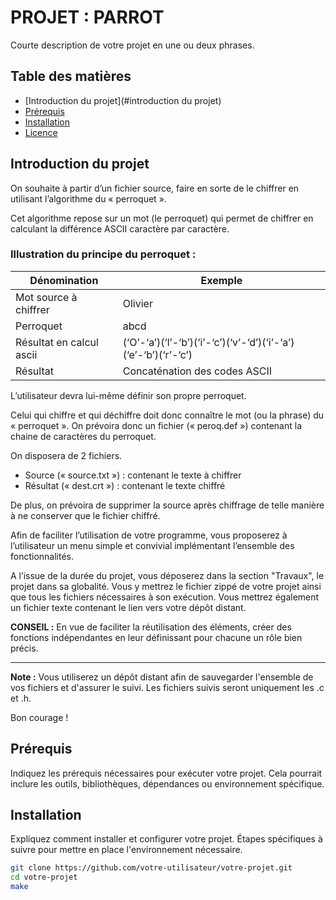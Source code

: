 # PROJET : PARROT

Courte description de votre projet en une ou deux phrases.

## Table des matières

- [Introduction du projet](#introduction du projet)
- [Prérequis](#prérequis)
- [Installation](#installation)
- [Licence](#licence)

## Introduction du projet

On souhaite à partir d’un fichier source, faire en sorte de le chiffrer en utilisant l’algorithme du « perroquet ».

Cet algorithme repose sur un mot (le perroquet) qui permet de chiffrer en calculant la différence
ASCII caractère par caractère.

### Illustration du principe du perroquet :

| Dénomination | Exemple |
|-----------|-----------|
| Mot source à chiffrer  | Olivier   |
| Perroquet   | abcd   |
| Résultat en calcul ascii   | (‘O’-‘a’)(‘l’-‘b’)(‘i’-‘c’)(‘v’-‘d’)(‘i’-‘a’)(‘e’-‘b’)(‘r’-‘c’)  |
| Résultat   | Concaténation des codes ASCII   |

L’utilisateur devra lui-même définir son propre perroquet.

Celui qui chiffre et qui déchiffre doit donc connaître le mot (ou la phrase) du
« perroquet ». On prévoira donc un fichier (« peroq.def ») contenant la chaine de
caractères du perroquet.

On disposera de 2 fichiers.
 - Source (« source.txt ») : contenant le texte à chiffrer
 - Résultat (« dest.crt ») : contenant le texte chiffré


De plus, on prévoira de supprimer la source après chiffrage de telle manière à ne conserver que
le fichier chiffré.

Afin de faciliter l’utilisation de votre programme, vous proposerez à l’utilisateur un menu
simple et convivial implémentant l’ensemble des fonctionnalités.

A l’issue de la durée du projet, vous déposerez dans la section "Travaux", le projet dans sa
globalité. Vous y mettrez le fichier zippé de votre projet ainsi que tous les fichiers nécessaires
à son exécution. Vous mettrez également un fichier texte contenant le lien vers votre dépôt
distant.

**CONSEIL :** En vue de faciliter la réutilisation des éléments, créer des fonctions indépendantes en leur définissant pour chacune un rôle bien précis.

---

**Note :** Vous utiliserez un dépôt distant afin de sauvegarder l'ensemble de vos fichiers et d'assurer le suivi. Les fichiers suivis seront uniquement les .c et .h.

Bon courage !


## Prérequis

Indiquez les prérequis nécessaires pour exécuter votre projet. Cela pourrait inclure les outils, bibliothèques, dépendances ou environnement spécifique.

## Installation

Expliquez comment installer et configurer votre projet. Étapes spécifiques à suivre pour mettre en place l'environnement nécessaire.

```bash
git clone https://github.com/votre-utilisateur/votre-projet.git
cd votre-projet
make

